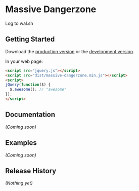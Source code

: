 # Massive Dangerzone

Log to wal.sh

## Getting Started
Download the [production version][min] or the [development version][max].

[min]: https://raw.github.com/jwalsh/massive-dangerzone/master/dist/massive-dangerzone.min.js
[max]: https://raw.github.com/jwalsh/massive-dangerzone/master/dist/massive-dangerzone.js

In your web page:

```html
<script src="jquery.js"></script>
<script src="dist/massive-dangerzone.min.js"></script>
<script>
jQuery(function($) {
  $.awesome(); // "awesome"
});
</script>
```

## Documentation
_(Coming soon)_

## Examples
_(Coming soon)_

## Release History
_(Nothing yet)_
